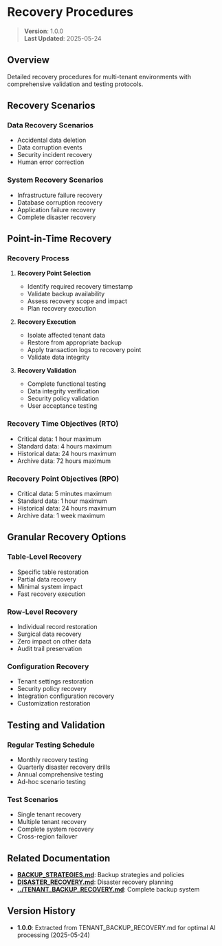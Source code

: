 
# Recovery Procedures

> **Version**: 1.0.0  
> **Last Updated**: 2025-05-24

## Overview

Detailed recovery procedures for multi-tenant environments with comprehensive validation and testing protocols.

## Recovery Scenarios

### Data Recovery Scenarios
- Accidental data deletion
- Data corruption events
- Security incident recovery
- Human error correction

### System Recovery Scenarios
- Infrastructure failure recovery
- Database corruption recovery
- Application failure recovery
- Complete disaster recovery

## Point-in-Time Recovery

### Recovery Process
1. **Recovery Point Selection**
   - Identify required recovery timestamp
   - Validate backup availability
   - Assess recovery scope and impact
   - Plan recovery execution

2. **Recovery Execution**
   - Isolate affected tenant data
   - Restore from appropriate backup
   - Apply transaction logs to recovery point
   - Validate data integrity

3. **Recovery Validation**
   - Complete functional testing
   - Data integrity verification
   - Security policy validation
   - User acceptance testing

### Recovery Time Objectives (RTO)
- Critical data: 1 hour maximum
- Standard data: 4 hours maximum
- Historical data: 24 hours maximum
- Archive data: 72 hours maximum

### Recovery Point Objectives (RPO)
- Critical data: 5 minutes maximum
- Standard data: 1 hour maximum
- Historical data: 24 hours maximum
- Archive data: 1 week maximum

## Granular Recovery Options

### Table-Level Recovery
- Specific table restoration
- Partial data recovery
- Minimal system impact
- Fast recovery execution

### Row-Level Recovery
- Individual record restoration
- Surgical data recovery
- Zero impact on other data
- Audit trail preservation

### Configuration Recovery
- Tenant settings restoration
- Security policy recovery
- Integration configuration recovery
- Customization restoration

## Testing and Validation

### Regular Testing Schedule
- Monthly recovery testing
- Quarterly disaster recovery drills
- Annual comprehensive testing
- Ad-hoc scenario testing

### Test Scenarios
- Single tenant recovery
- Multiple tenant recovery
- Complete system recovery
- Cross-region failover

## Related Documentation

- **[BACKUP_STRATEGIES.md](BACKUP_STRATEGIES.md)**: Backup strategies and policies
- **[DISASTER_RECOVERY.md](DISASTER_RECOVERY.md)**: Disaster recovery planning
- **[../TENANT_BACKUP_RECOVERY.md](../TENANT_BACKUP_RECOVERY.md)**: Complete backup system

## Version History

- **1.0.0**: Extracted from TENANT_BACKUP_RECOVERY.md for optimal AI processing (2025-05-24)

